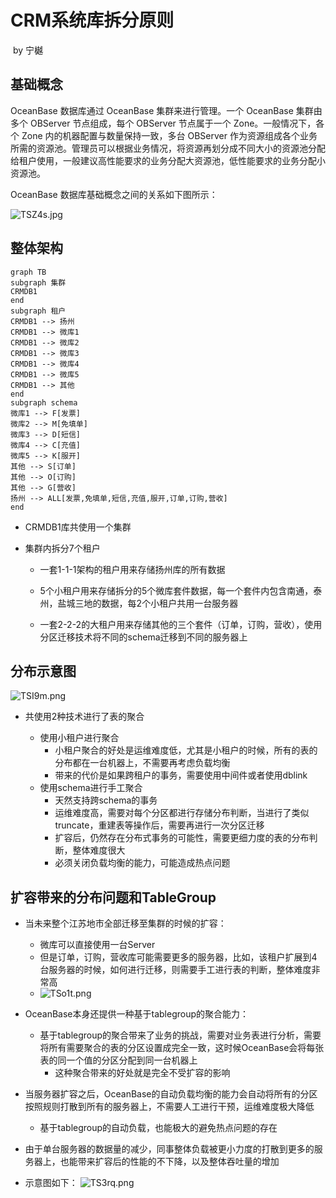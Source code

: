 # CRM系统库拆分原则

​                                                                                                                                                                                   by 宁樾

## 基础概念

OceanBase 数据库通过 OceanBase 集群来进行管理。一个 OceanBase 集群由多个 OBServer 节点组成，每个 OBServer 节点属于一个 Zone。一般情况下，各个 Zone 内的机器配置与数量保持一致，多台 OBServer 作为资源组成各个业务所需的资源池。管理员可以根据业务情况，将资源再划分成不同大小的资源池分配给租户使用，一般建议高性能要求的业务分配大资源池，低性能要求的业务分配小资源池。

OceanBase 数据库基础概念之间的关系如下图所示：

![TSZ4s.jpg](https://c2.im5i.com/2022/10/11/TSZ4s.jpg) 

## 整体架构

```mermaid
graph TB
subgraph 集群
CRMDB1
end
subgraph 租户
CRMDB1 --> 扬州
CRMDB1 --> 微库1
CRMDB1 --> 微库2
CRMDB1 --> 微库3
CRMDB1 --> 微库4
CRMDB1 --> 微库5
CRMDB1 --> 其他
end
subgraph schema
微库1 --> F[发票]
微库2 --> M[免填单]
微库3 --> D[短信]
微库4 --> C[充值]
微库5 --> K[服开]
其他 --> S[订单]
其他 --> O[订购]
其他 --> G[营收]
扬州 --> ALL[发票,免填单,短信,充值,服开,订单,订购,营收]
end
```

- CRMDB1库共使用一个集群

- 集群内拆分7个租户
  
  - 一套1-1-1架构的租户用来存储扬州库的所有数据
  
  - 5个小租户用来存储拆分的5个微库套件数据，每一个套件内包含南通，泰州，盐城三地的数据，每2个小租户共用一台服务器
  
  - 一套2-2-2的大租户用来存储其他的三个套件（订单，订购，营收），使用分区迁移技术将不同的schema迁移到不同的服务器上

## 分布示意图

![TSI9m.png](https://c2.im5i.com/2022/10/11/TSI9m.png)

- 共使用2种技术进行了表的聚合
  
  - 使用小租户进行聚合
    - 小租户聚合的好处是运维难度低，尤其是小租户的时候，所有的表的分布都在一台机器上，不需要再考虑负载均衡
    - 带来的代价是如果跨租户的事务，需要使用中间件或者使用dblink
  - 使用schema进行手工聚合
    - 天然支持跨schema的事务
    - 运维难度高，需要对每个分区都进行存储分布判断，当进行了类似truncate，重建表等操作后，需要再进行一次分区迁移
    - 扩容后，仍然存在分布式事务的可能性，需要更细力度的表的分布判断，整体难度很大
    - 必须关闭负载均衡的能力，可能造成热点问题

## 扩容带来的分布问题和TableGroup

- 当未来整个江苏地市全部迁移至集群的时候的扩容：
  
  - 微库可以直接使用一台Server
  - 但是订单，订购，营收库可能需要更多的服务器，比如，该租户扩展到4台服务器的时候，如何进行迁移，则需要手工进行表的判断，整体难度非常高
  - ![TSo1t.png](https://c2.im5i.com/2022/10/11/TSo1t.png)

- OceanBase本身还提供一种基于tablegroup的聚合能力：
  
  - 基于tablegroup的聚合带来了业务的挑战，需要对业务表进行分析，需要将所有需要聚合的表的分区设置成完全一致，这时候OceanBase会将每张表的同一个值的分区分配到同一台机器上
    - 这种聚合带来的好处就是完全不受扩容的影响

- 当服务器扩容之后，OceanBase的自动负载均衡的能力会自动将所有的分区按照规则打散到所有的服务器上，不需要人工进行干预，运维难度极大降低
  
  - 基于tablegroup的自动负载，也能极大的避免热点问题的存在

- 由于单台服务器的数据量的减少，同事整体负载被更小力度的打散到更多的服务器上，也能带来扩容后的性能的不下降，以及整体吞吐量的增加

- 示意图如下： ![TS3rq.png](https://c2.im5i.com/2022/10/11/TS3rq.png)